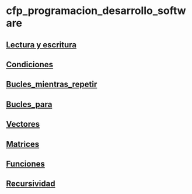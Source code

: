 # cfp_programacion_desarrollo_software
## [Lectura y escritura](./pseudocodigo/escritura_lectura)
## [Condiciones](./pseudocodigo/Condiciones/)
## [Bucles_mientras_repetir](./pseudocodigo/Bucles_mientras_repetir/)
## [Bucles_para](./pseudocodigo/Bucles_para/)
## [Vectores](./pseudocodigo/Vectores/)
## [Matrices](./pseudocodigo/Matrices/)
## [Funciones](./pseudocodigo/Funciones/)
## [Recursividad](./pseudocodigo/Recursividad/)

